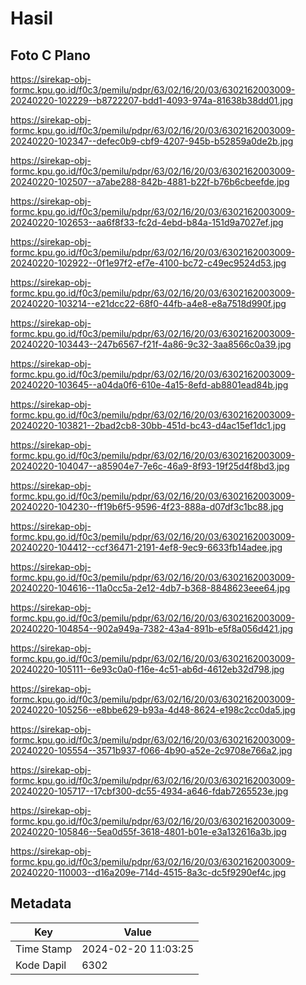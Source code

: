 # Hasil

## Foto C Plano

https://sirekap-obj-formc.kpu.go.id/f0c3/pemilu/pdpr/63/02/16/20/03/6302162003009-20240220-102229--b8722207-bdd1-4093-974a-81638b38dd01.jpg

https://sirekap-obj-formc.kpu.go.id/f0c3/pemilu/pdpr/63/02/16/20/03/6302162003009-20240220-102347--defec0b9-cbf9-4207-945b-b52859a0de2b.jpg

https://sirekap-obj-formc.kpu.go.id/f0c3/pemilu/pdpr/63/02/16/20/03/6302162003009-20240220-102507--a7abe288-842b-4881-b22f-b76b6cbeefde.jpg

https://sirekap-obj-formc.kpu.go.id/f0c3/pemilu/pdpr/63/02/16/20/03/6302162003009-20240220-102653--aa6f8f33-fc2d-4ebd-b84a-151d9a7027ef.jpg

https://sirekap-obj-formc.kpu.go.id/f0c3/pemilu/pdpr/63/02/16/20/03/6302162003009-20240220-102922--0f1e97f2-ef7e-4100-bc72-c49ec9524d53.jpg

https://sirekap-obj-formc.kpu.go.id/f0c3/pemilu/pdpr/63/02/16/20/03/6302162003009-20240220-103214--e21dcc22-68f0-44fb-a4e8-e8a7518d990f.jpg

https://sirekap-obj-formc.kpu.go.id/f0c3/pemilu/pdpr/63/02/16/20/03/6302162003009-20240220-103443--247b6567-f21f-4a86-9c32-3aa8566c0a39.jpg

https://sirekap-obj-formc.kpu.go.id/f0c3/pemilu/pdpr/63/02/16/20/03/6302162003009-20240220-103645--a04da0f6-610e-4a15-8efd-ab8801ead84b.jpg

https://sirekap-obj-formc.kpu.go.id/f0c3/pemilu/pdpr/63/02/16/20/03/6302162003009-20240220-103821--2bad2cb8-30bb-451d-bc43-d4ac15ef1dc1.jpg

https://sirekap-obj-formc.kpu.go.id/f0c3/pemilu/pdpr/63/02/16/20/03/6302162003009-20240220-104047--a85904e7-7e6c-46a9-8f93-19f25d4f8bd3.jpg

https://sirekap-obj-formc.kpu.go.id/f0c3/pemilu/pdpr/63/02/16/20/03/6302162003009-20240220-104230--ff19b6f5-9596-4f23-888a-d07df3c1bc88.jpg

https://sirekap-obj-formc.kpu.go.id/f0c3/pemilu/pdpr/63/02/16/20/03/6302162003009-20240220-104412--ccf36471-2191-4ef8-9ec9-6633fb14adee.jpg

https://sirekap-obj-formc.kpu.go.id/f0c3/pemilu/pdpr/63/02/16/20/03/6302162003009-20240220-104616--11a0cc5a-2e12-4db7-b368-8848623eee64.jpg

https://sirekap-obj-formc.kpu.go.id/f0c3/pemilu/pdpr/63/02/16/20/03/6302162003009-20240220-104854--902a949a-7382-43a4-891b-e5f8a056d421.jpg

https://sirekap-obj-formc.kpu.go.id/f0c3/pemilu/pdpr/63/02/16/20/03/6302162003009-20240220-105111--6e93c0a0-f16e-4c51-ab6d-4612eb32d798.jpg

https://sirekap-obj-formc.kpu.go.id/f0c3/pemilu/pdpr/63/02/16/20/03/6302162003009-20240220-105256--e8bbe629-b93a-4d48-8624-e198c2cc0da5.jpg

https://sirekap-obj-formc.kpu.go.id/f0c3/pemilu/pdpr/63/02/16/20/03/6302162003009-20240220-105554--3571b937-f066-4b90-a52e-2c9708e766a2.jpg

https://sirekap-obj-formc.kpu.go.id/f0c3/pemilu/pdpr/63/02/16/20/03/6302162003009-20240220-105717--17cbf300-dc55-4934-a646-fdab7265523e.jpg

https://sirekap-obj-formc.kpu.go.id/f0c3/pemilu/pdpr/63/02/16/20/03/6302162003009-20240220-105846--5ea0d55f-3618-4801-b01e-e3a132616a3b.jpg

https://sirekap-obj-formc.kpu.go.id/f0c3/pemilu/pdpr/63/02/16/20/03/6302162003009-20240220-110003--d16a209e-714d-4515-8a3c-dc5f9290ef4c.jpg


## Metadata

| Key        | Value               |
| ---------- | ------------------- |
| Time Stamp | 2024-02-20 11:03:25 |
| Kode Dapil | 6302                |



